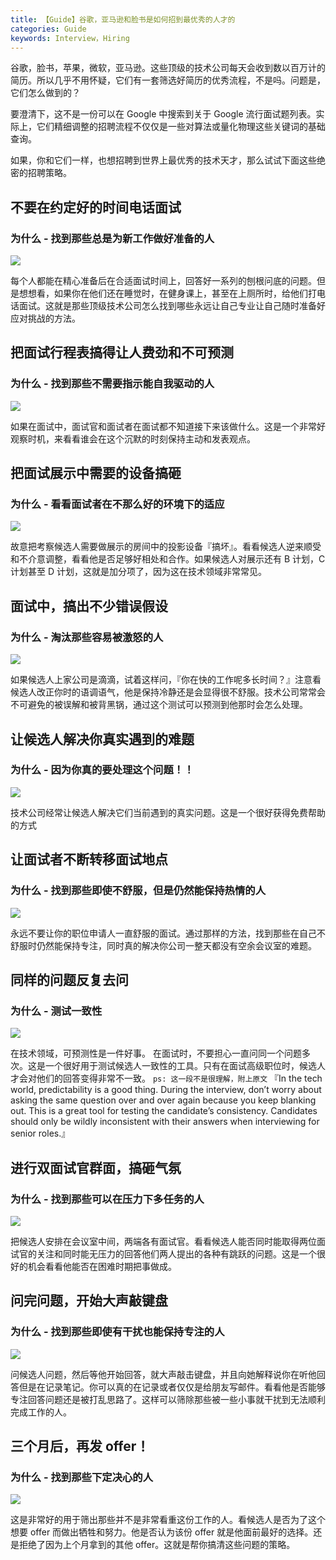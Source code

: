 ```yaml
---
title: 【Guide】谷歌，亚马逊和脸书是如何招到最优秀的人才的
categories: Guide
keywords: Interview，Hiring
---
```



谷歌，脸书，苹果，微软，亚马逊。这些顶级的技术公司每天会收到数以百万计的简历。所以几乎不用怀疑，它们有一套筛选好简历的优秀流程，不是吗。问题是，它们怎么做到的？

要澄清下，这不是一份可以在 Google 中搜索到关于 Google 流行面试题列表。实际上，它们精细调整的招聘流程不仅仅是一些对算法或量化物理这些关键词的基础查询。

如果，你和它们一样，也想招聘到世界上最优秀的技术天才，那么试试下面这些绝密的招聘策略。

## 不要在约定好的时间电话面试
### 为什么 - 找到那些总是为新工作做好准备的人

![](media/14590427102784.jpg)

每个人都能在精心准备后在合适面试时间上，回答好一系列的刨根问底的问题。但是想想看，如果你在他们还在睡觉时，在健身课上，甚至在上厕所时，给他们打电话面试。这就是那些顶级技术公司怎么找到哪些永远让自己专业让自己随时准备好应对挑战的方法。


## 把面试行程表搞得让人费劲和不可预测
### 为什么 - 找到那些不需要指示能自我驱动的人

![](media/14590435335965.jpg)

如果在面试中，面试官和面试者在面试都不知道接下来该做什么。这是一个非常好观察时机，来看看谁会在这个沉默的时刻保持主动和发表观点。


## 把面试展示中需要的设备搞砸
### 为什么 - 看看面试者在不那么好的环境下的适应

![](media/14590459484745.jpg)

故意把考察候选人需要做展示的房间中的投影设备『搞坏』。看看候选人逆来顺受和不介意调整，看看他是否足够好相处和合作。如果候选人对展示还有 B 计划，C 计划甚至 D 计划，这就是加分项了，因为这在技术领域非常常见。


## 面试中，搞出不少错误假设
### 为什么 - 淘汰那些容易被激怒的人

![](media/14590459407142.jpg)

如果候选人上家公司是滴滴，试着这样问，『你在快的工作呢多长时间？』注意看候选人改正你时的语调语气，他是保持冷静还是会显得很不舒服。技术公司常常会不可避免的被误解和被背黑锅，通过这个测试可以预测到他那时会怎么处理。


## 让候选人解决你真实遇到的难题
### 为什么 - 因为你真的要处理这个问题！！

![](media/14590459334363.jpg)

技术公司经常让候选人解决它们当前遇到的真实问题。这是一个很好获得免费帮助的方式


## 让面试者不断转移面试地点
### 为什么 - 找到那些即使不舒服，但是仍然能保持热情的人

![](media/14590459277855.jpg)

永远不要让你的职位申请人一直舒服的面试。通过那样的方法，找到那些在自己不舒服时仍然能保持专注，同时真的解决你公司一整天都没有空余会议室的难题。


## 同样的问题反复去问
### 为什么 - 测试一致性

![](media/14590459174984.jpg)

在技术领域，可预测性是一件好事。 在面试时，不要担心一直问同一个问题多次。这是一个很好用于测试候选人一致性的工具。只有在面试高级职位时，候选人才会对他们的回答变得非常不一致。
`ps: 这一段不是很理解，附上原文`
『In the tech world, predictability is a good thing. During the interview, don’t worry about asking the same question over and over again because you keep blanking out. This is a great tool for testing the candidate’s consistency. Candidates should only be wildly inconsistent with their answers when interviewing for senior roles.』 


## 进行双面试官群面，搞砸气氛
### 为什么 - 找到那些可以在压力下多任务的人

![](media/14590459078901.jpg)

把候选人安排在会议室中间，两端各有面试官。看看候选人能否同时能取得两位面试官的关注和同时能无压力的回答他们两人提出的各种有跳跃的问题。这是一个很好的机会看看他能否在困难时期把事做成。


## 问完问题，开始大声敲键盘
### 为什么 - 找到那些即使有干扰也能保持专注的人

![](media/14590458998187.jpg)

问候选人问题，然后等他开始回答，就大声敲击键盘，并且向她解释说你在听他回答但是在记录笔记。你可以真的在记录或者仅仅是给朋友写邮件。看看他是否能够专注回答问题还是被打乱思路了。这样可以筛除那些被一些小事就干扰到无法顺利完成工作的人。


## 三个月后，再发 offer！
### 为什么 - 找到那些下定决心的人

![](media/14590458929436.jpg)

这是非常好的用于筛出那些并不是非常看重这份工作的人。看候选人是否为了这个想要 offer 而做出牺牲和努力。他是否认为该份 offer 就是他面前最好的选择。还是拒绝了因为上个月拿到的其他 offer。这就是帮你搞清这些问题的策略。

